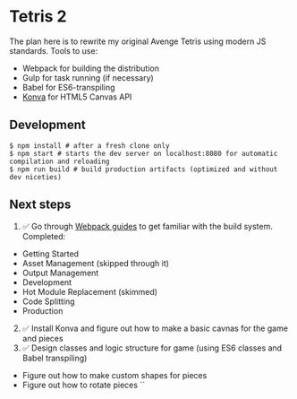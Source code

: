 # Tetris 2

The plan here is to rewrite my original Avenge Tetris using modern JS standards. Tools to use:

* Webpack for building the distribution
* Gulp for task running (if necessary)
* Babel for ES6-transpiling
* [Konva](https://konvajs.org/docs/) for HTML5 Canvas API

## Development

```
$ npm install # after a fresh clone only
$ npm start # starts the dev server on localhost:8080 for automatic compilation and reloading
$ npm run build # build production artifacts (optimized and without dev niceties)
```

## Next steps

1. ✅ Go through [Webpack guides](https://webpack.js.org/guides/getting-started/) to get familiar with the build system. Completed:
  * Getting Started
  * Asset Management (skipped through it)
  * Output Management
  * Development
  * Hot Module Replacement (skimmed)
  * Code Splitting
  * Production
2. ✅ Install Konva and figure out how to make a basic cavnas for the game and pieces
3. ✅ Design classes and logic structure for game (using ES6 classes and Babel transpiling)
  * Figure out how to make custom shapes for pieces
  * Figure out how to rotate pieces
``